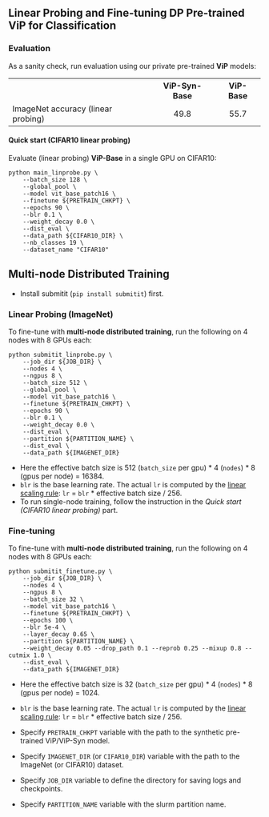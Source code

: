 ## Linear Probing and Fine-tuning DP Pre-trained ViP for Classification

### Evaluation

As a sanity check, run evaluation using our private pre-trained **ViP** models:

<table><tbody>
<!-- START TABLE -->
<!-- TABLE HEADER -->
<th valign="bottom"></th>
<th valign="bottom">ViP-Syn-Base</th>
<th valign="bottom">ViP-Base</th>
<!-- TABLE BODY -->
<tr><td align="left">ImageNet accuracy (linear probing)</td>
<td align="center">49.8</td>
<td align="center">55.7</td>
</tr>
</tbody></table>

#### Quick start (CIFAR10 linear probing)
Evaluate (linear probing) **ViP-Base** in a single GPU on CIFAR10:
```
python main_linprobe.py \
    --batch_size 128 \
    --global_pool \
    --model vit_base_patch16 \
    --finetune ${PRETRAIN_CHKPT} \
    --epochs 90 \
    --blr 0.1 \
    --weight_decay 0.0 \
    --dist_eval \
    --data_path ${CIFAR10_DIR} \
    --nb_classes 19 \
    --dataset_name "CIFAR10"
```

## Multi-node Distributed Training
- Install submitit (`pip install submitit`) first.


### Linear Probing (ImageNet)
To fine-tune with **multi-node distributed training**, run the following on 4 nodes with 8 GPUs each:
```
python submitit_linprobe.py \
    --job_dir ${JOB_DIR} \
    --nodes 4 \
    --ngpus 8 \
    --batch_size 512 \
    --global_pool \
    --model vit_base_patch16 \
    --finetune ${PRETRAIN_CHKPT} \
    --epochs 90 \
    --blr 0.1 \
    --weight_decay 0.0 \
    --dist_eval \
    --partition ${PARTITION_NAME} \
    --dist_eval \
    --data_path ${IMAGENET_DIR}
```
- Here the effective batch size is 512 (`batch_size` per gpu) * 4 (`nodes`) * 8 (gpus per node) = 16384.
- `blr` is the base learning rate. The actual `lr` is computed by the [linear scaling rule](https://arxiv.org/abs/1706.02677): `lr` = `blr` * effective batch size / 256.
- To run single-node training, follow the instruction in the *Quick start (CIFAR10 linear probing)* part.

### Fine-tuning

To fine-tune with **multi-node distributed training**, run the following on 4 nodes with 8 GPUs each:
```
python submitit_finetune.py \
    --job_dir ${JOB_DIR} \
    --nodes 4 \
    --ngpus 8 \
    --batch_size 32 \
    --model vit_base_patch16 \
    --finetune ${PRETRAIN_CHKPT} \
    --epochs 100 \
    --blr 5e-4 \
    --layer_decay 0.65 \
    --partition ${PARTITION_NAME} \
    --weight_decay 0.05 --drop_path 0.1 --reprob 0.25 --mixup 0.8 --cutmix 1.0 \
    --dist_eval \
    --data_path ${IMAGENET_DIR}
```
- Here the effective batch size is 32 (`batch_size` per gpu) * 4 (`nodes`) * 8 (gpus per node) = 1024.
- `blr` is the base learning rate. The actual `lr` is computed by the [linear scaling rule](https://arxiv.org/abs/1706.02677): `lr` = `blr` * effective batch size / 256.

- Specify ``PRETRAIN_CHKPT`` variable with the path to the synthetic pre-trained ViP/ViP-Syn model.
- Specify ``IMAGENET_DIR`` (or ``CIFAR10_DIR``) variable with the path to the ImageNet (or CIFAR10) dataset.
- Specify ``JOB_DIR`` variable to define the directory for saving logs and checkpoints.
- Specify ``PARTITION_NAME`` variable with the slurm partition name.
